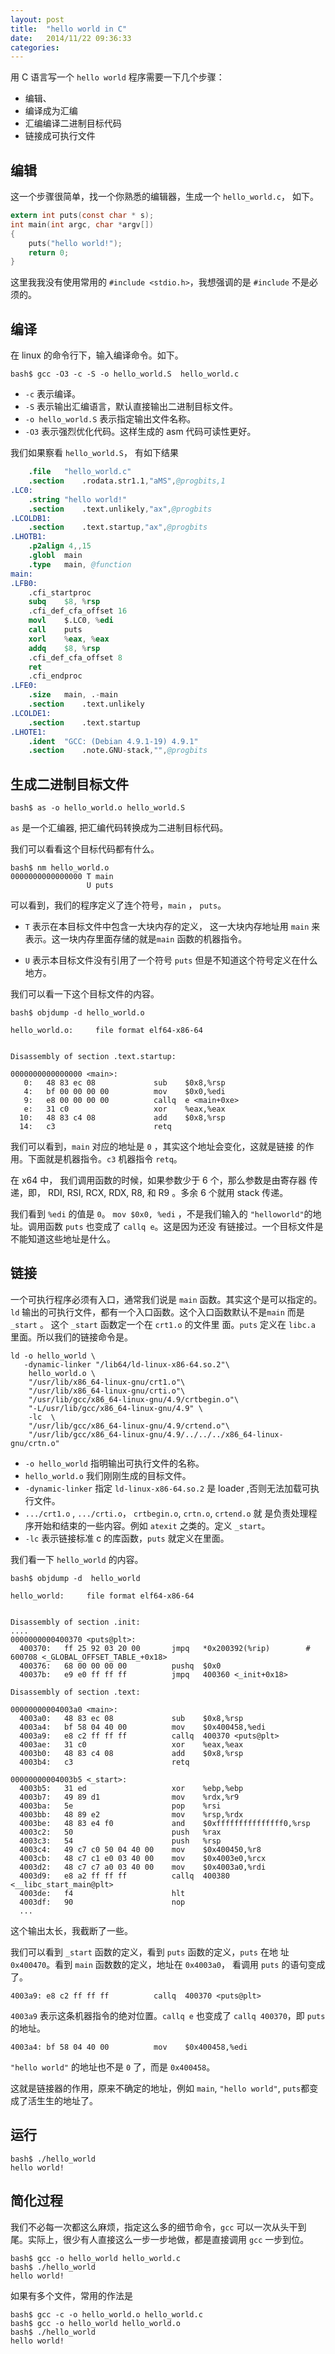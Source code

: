 ```yaml
---
layout: post
title:  "hello world in C"
date:   2014/11/22 09:36:33
categories: 
---
```



用 C 语言写一个 `hello world` 程序需要一下几个步骤：

- 编辑、
- 编译成为汇编
- 汇编编译二进制目标代码
- 链接成可执行文件


## 编辑

这一个步骤很简单，找一个你熟悉的编辑器，生成一个 `hello_world.c`， 如下。

```c
extern int puts(const char * s);
int main(int argc, char *argv[])
{
    puts("hello world!");
    return 0;
}
```

这里我我没有使用常用的 `#include <stdio.h>`，我想强调的是 `#include`
不是必须的。

## 编译
在 linux 的命令行下，输入编译命令。如下。

```
bash$ gcc -O3 -c -S -o hello_world.S  hello_world.c
```

- `-c` 表示编译。
- `-S` 表示输出汇编语言，默认直接输出二进制目标文件。
- `-o hello_world.S`  表示指定输出文件名称。
- `-O3` 表示强烈优化代码。这样生成的 asm 代码可读性更好。

我们如果察看 `hello_world.S`， 有如下结果

```S
	.file	"hello_world.c"
	.section	.rodata.str1.1,"aMS",@progbits,1
.LC0:
	.string	"hello world!"
	.section	.text.unlikely,"ax",@progbits
.LCOLDB1:
	.section	.text.startup,"ax",@progbits
.LHOTB1:
	.p2align 4,,15
	.globl	main
	.type	main, @function
main:
.LFB0:
	.cfi_startproc
	subq	$8, %rsp
	.cfi_def_cfa_offset 16
	movl	$.LC0, %edi
	call	puts
	xorl	%eax, %eax
	addq	$8, %rsp
	.cfi_def_cfa_offset 8
	ret
	.cfi_endproc
.LFE0:
	.size	main, .-main
	.section	.text.unlikely
.LCOLDE1:
	.section	.text.startup
.LHOTE1:
	.ident	"GCC: (Debian 4.9.1-19) 4.9.1"
	.section	.note.GNU-stack,"",@progbits

```

## 生成二进制目标文件

```
bash$ as -o hello_world.o hello_world.S
```

`as` 是一个汇编器, 把汇编代码转换成为二进制目标代码。

我们可以看看这个目标代码都有什么。

```
bash$ nm hello_world.o
0000000000000000 T main
                 U puts
```

可以看到，我们的程序定义了连个符号，`main` ， `puts`。

- `T` 表示在本目标文件中包含一大块内存的定义， 这一大块内存地址用
  `main` 来表示。这一块内存里面存储的就是`main` 函数的机器指令。

- `U` 表示本目标文件没有引用了一个符号 `puts` 但是不知道这个符号定义在什么地方。
  
我们可以看一下这个目标文件的内容。

```
bash$ objdump -d hello_world.o

hello_world.o:     file format elf64-x86-64


Disassembly of section .text.startup:

0000000000000000 <main>:
   0:	48 83 ec 08          	sub    $0x8,%rsp
   4:	bf 00 00 00 00       	mov    $0x0,%edi
   9:	e8 00 00 00 00       	callq  e <main+0xe>
   e:	31 c0                	xor    %eax,%eax
  10:	48 83 c4 08          	add    $0x8,%rsp
  14:	c3                   	retq
```

我们可以看到，`main` 对应的地址是 `0` ，其实这个地址会变化，这就是链接
的作用。下面就是机器指令。`c3` 机器指令 `retq`。

在 x64 中， 我们调用函数的时候，如果参数少于 6 个，那么参数是由寄存器
传递，即， RDI, RSI, RCX, RDX, R8, 和 R9 。多余 6 个就用 stack 传递。

我们看到 `%edi` 的值是 `0`。 `mov $0x0, %edi` ，不是我们输入的
`"helloworld"`的地址。调用函数 `puts` 也变成了 `callq e`。这是因为还没
有链接过。一个目标文件是不能知道这些地址是什么。

## 链接

一个可执行程序必须有入口，通常我们说是 `main` 函数。其实这个是可以指定的。`ld` 输出的可执行文件，都有一个入口函数。这个入口函数默认不是`main` 而是 `_start` 。 这个 `_start` 函数定一个在 `crt1.o` 的文件里
面。`puts` 定义在 `libc.a` 里面。所以我们的链接命令是。

```
ld -o hello_world \
   -dynamic-linker "/lib64/ld-linux-x86-64.so.2"\
    hello_world.o \
    "/usr/lib/x86_64-linux-gnu/crt1.o"\
    "/usr/lib/x86_64-linux-gnu/crti.o"\
    "/usr/lib/gcc/x86_64-linux-gnu/4.9/crtbegin.o"\
    "-L/usr/lib/gcc/x86_64-linux-gnu/4.9" \
    -lc  \
    "/usr/lib/gcc/x86_64-linux-gnu/4.9/crtend.o"\
    "/usr/lib/gcc/x86_64-linux-gnu/4.9/../../../x86_64-linux-gnu/crtn.o"
```

- `-o hello_world` 指明输出可执行文件的名称。
- `hello_world.o` 我们刚刚生成的目标文件。
- `-dynamic-linker` 指定 `ld-linux-x86-64.so.2` 是 loader ,否则无法加载可执行文件。
- `.../crt1.o` , `.../crti.o`， `crtbegin.o`, `crtn.o`, `crtend.o` 就
  是负责处理程序开始和结束的一些内容。例如 `atexit` 之类的。定义
  `_start`。
- `-lc` 表示链接标准 c 的库函数，`puts` 就定义在里面。



我们看一下 `hello_world` 的内容。

```
bash$ objdump -d  hello_world

hello_world:     file format elf64-x86-64


Disassembly of section .init:
....
0000000000400370 <puts@plt>:
  400370:	ff 25 92 03 20 00    	jmpq   *0x200392(%rip)        # 600708 <_GLOBAL_OFFSET_TABLE_+0x18>
  400376:	68 00 00 00 00       	pushq  $0x0
  40037b:	e9 e0 ff ff ff       	jmpq   400360 <_init+0x18>

Disassembly of section .text:

00000000004003a0 <main>:
  4003a0:	48 83 ec 08          	sub    $0x8,%rsp
  4003a4:	bf 58 04 40 00       	mov    $0x400458,%edi
  4003a9:	e8 c2 ff ff ff       	callq  400370 <puts@plt>
  4003ae:	31 c0                	xor    %eax,%eax
  4003b0:	48 83 c4 08          	add    $0x8,%rsp
  4003b4:	c3                   	retq   

00000000004003b5 <_start>:
  4003b5:	31 ed                	xor    %ebp,%ebp
  4003b7:	49 89 d1             	mov    %rdx,%r9
  4003ba:	5e                   	pop    %rsi
  4003bb:	48 89 e2             	mov    %rsp,%rdx
  4003be:	48 83 e4 f0          	and    $0xfffffffffffffff0,%rsp
  4003c2:	50                   	push   %rax
  4003c3:	54                   	push   %rsp
  4003c4:	49 c7 c0 50 04 40 00 	mov    $0x400450,%r8
  4003cb:	48 c7 c1 e0 03 40 00 	mov    $0x4003e0,%rcx
  4003d2:	48 c7 c7 a0 03 40 00 	mov    $0x4003a0,%rdi
  4003d9:	e8 a2 ff ff ff       	callq  400380 <__libc_start_main@plt>
  4003de:	f4                   	hlt    
  4003df:	90                   	nop
  ...
```

这个输出太长，我截断了一些。

我们可以看到 `_start` 函数的定义，看到 `puts` 函数的定义，`puts` 在地
址 `0x400470`。看到 `main` 函数数的定义，地址在 `0x4003a0`， 看调用
`puts` 的语句变成了。

```
4003a9:	e8 c2 ff ff ff       	callq  400370 <puts@plt>
```

`4003a9` 表示这条机器指令的绝对位置。`callq e` 也变成了 `callq 400370`，即 `puts` 的地址。

```
4003a4:	bf 58 04 40 00       	mov    $0x400458,%edi
```

`"hello world"` 的地址也不是 `0` 了，而是 `0x400458`。


这就是链接器的作用，原来不确定的地址，例如 `main`, `"hello world"`,
`puts`都变成了活生生的地址了。

## 运行

```
bash$ ./hello_world 
hello world!
```

## 简化过程

我们不必每一次都这么麻烦，指定这么多的细节命令，`gcc` 可以一次从头干到
尾。实际上，很少有人直接这么一步一步地做，都是直接调用 `gcc` 一步到位。

```
bash$ gcc -o hello_world hello_world.c
bash$ ./hello_world 
hello world!
```

如果有多个文件，常用的作法是

```
bash$ gcc -c -o hello_world.o hello_world.c
bash$ gcc -o hello_world hello_world.o
bash$ ./hello_world 
hello world!
```



